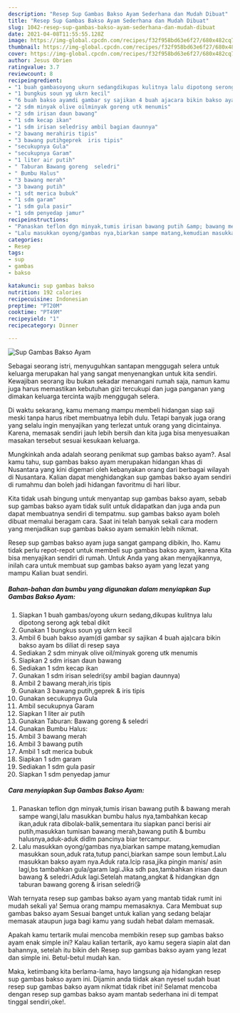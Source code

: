 ```yaml
---
description: "Resep Sup Gambas Bakso Ayam Sederhana dan Mudah Dibuat"
title: "Resep Sup Gambas Bakso Ayam Sederhana dan Mudah Dibuat"
slug: 1042-resep-sup-gambas-bakso-ayam-sederhana-dan-mudah-dibuat
date: 2021-04-08T11:55:55.128Z
image: https://img-global.cpcdn.com/recipes/f32f958bd63e6f27/680x482cq70/sup-gambas-bakso-ayam-foto-resep-utama.jpg
thumbnail: https://img-global.cpcdn.com/recipes/f32f958bd63e6f27/680x482cq70/sup-gambas-bakso-ayam-foto-resep-utama.jpg
cover: https://img-global.cpcdn.com/recipes/f32f958bd63e6f27/680x482cq70/sup-gambas-bakso-ayam-foto-resep-utama.jpg
author: Jesus Obrien
ratingvalue: 3.7
reviewcount: 8
recipeingredient:
- "1 buah gambasoyong ukurn sedangdikupas kulitnya lalu dipotong serong agk tebal dikit"
- "1 bungkus soun yg ukrn kecil"
- "6 buah bakso ayamdi gambar sy sajikan 4 buah ajacara bikin bakso ayam bs diliat di resep saya"
- "2 sdm minyak olive oilminyak goreng utk menumis"
- "2 sdm irisan daun bawang"
- "1 sdm kecap ikan"
- "1 sdm irisan seledrisy ambil bagian daunnya"
- "2 bawang merahiris tipis"
- "3 bawang putihgeprek  iris tipis"
- "secukupnya Gula"
- "secukupnya Garam"
- "1 liter air putih"
- " Taburan Bawang goreng  seledri"
- " Bumbu Halus"
- "3 bawang merah"
- "3 bawang putih"
- "1 sdt merica bubuk"
- "1 sdm garam"
- "1 sdm gula pasir"
- "1 sdm penyedap jamur"
recipeinstructions:
- "Panaskan teflon dgn minyak,tumis irisan bawang putih &amp; bawang merah sampe wangi,lalu masukkan bumbu halus nya,tambahkan kecap ikan,aduk rata dibolak-balik,sementara itu siapkan panci berisi air putih,masukkan tumisan bawang merah,bawang putih &amp; bumbu halusnya,aduk-aduk didlm pancinya biar tercampur."
- "Lalu masukkan oyong/gambas nya,biarkan sampe matang,kemudian masukkan soun,aduk rata,tutup panci,biarkan sampe soun lembut.Lalu masukkan bakso ayam nya.Aduk rata.Icip rasa,jika pingin manis/ asin lagi,bs tambahkan gula/garam lagi.Jika sdh pas,tambahkan irisan daun bawang &amp; seledri.Aduk lagi.Setelah matang,angkat &amp; hidangkan dgn taburan bawang goreng &amp; irisan seledri😘"
categories:
- Resep
tags:
- sup
- gambas
- bakso

katakunci: sup gambas bakso 
nutrition: 192 calories
recipecuisine: Indonesian
preptime: "PT20M"
cooktime: "PT49M"
recipeyield: "1"
recipecategory: Dinner

---
```



![Sup Gambas Bakso Ayam](https://img-global.cpcdn.com/recipes/f32f958bd63e6f27/680x482cq70/sup-gambas-bakso-ayam-foto-resep-utama.jpg)

Sebagai seorang istri, menyuguhkan santapan menggugah selera untuk keluarga merupakan hal yang sangat menyenangkan untuk kita sendiri. Kewajiban seorang ibu bukan sekadar menangani rumah saja, namun kamu juga harus memastikan kebutuhan gizi tercukupi dan juga panganan yang dimakan keluarga tercinta wajib menggugah selera.

Di waktu  sekarang, kamu memang mampu membeli hidangan siap saji meski tanpa harus ribet membuatnya lebih dulu. Tetapi banyak juga orang yang selalu ingin menyajikan yang terlezat untuk orang yang dicintainya. Karena, memasak sendiri jauh lebih bersih dan kita juga bisa menyesuaikan masakan tersebut sesuai kesukaan keluarga. 



Mungkinkah anda adalah seorang penikmat sup gambas bakso ayam?. Asal kamu tahu, sup gambas bakso ayam merupakan hidangan khas di Nusantara yang kini digemari oleh kebanyakan orang dari berbagai wilayah di Nusantara. Kalian dapat menghidangkan sup gambas bakso ayam sendiri di rumahmu dan boleh jadi hidangan favoritmu di hari libur.

Kita tidak usah bingung untuk menyantap sup gambas bakso ayam, sebab sup gambas bakso ayam tidak sulit untuk didapatkan dan juga anda pun dapat membuatnya sendiri di tempatmu. sup gambas bakso ayam boleh dibuat memalui beragam cara. Saat ini telah banyak sekali cara modern yang menjadikan sup gambas bakso ayam semakin lebih nikmat.

Resep sup gambas bakso ayam juga sangat gampang dibikin, lho. Kamu tidak perlu repot-repot untuk membeli sup gambas bakso ayam, karena Kita bisa menyajikan sendiri di rumah. Untuk Anda yang akan menyajikannya, inilah cara untuk membuat sup gambas bakso ayam yang lezat yang mampu Kalian buat sendiri.

<!--inarticleads1-->

##### Bahan-bahan dan bumbu yang digunakan dalam menyiapkan Sup Gambas Bakso Ayam:

1. Siapkan 1 buah gambas/oyong ukurn sedang,dikupas kulitnya lalu dipotong serong agk tebal dikit
1. Gunakan 1 bungkus soun yg ukrn kecil
1. Ambil 6 buah bakso ayam(di gambar sy sajikan 4 buah aja)cara bikin bakso ayam bs diliat di resep saya
1. Sediakan 2 sdm minyak olive oil/minyak goreng utk menumis
1. Siapkan 2 sdm irisan daun bawang
1. Sediakan 1 sdm kecap ikan
1. Gunakan 1 sdm irisan seledri(sy ambil bagian daunnya)
1. Ambil 2 bawang merah,iris tipis
1. Gunakan 3 bawang putih,geprek &amp; iris tipis
1. Gunakan secukupnya Gula
1. Ambil secukupnya Garam
1. Siapkan 1 liter air putih
1. Gunakan  Taburan: Bawang goreng &amp; seledri
1. Gunakan  Bumbu Halus:
1. Ambil 3 bawang merah
1. Ambil 3 bawang putih
1. Ambil 1 sdt merica bubuk
1. Siapkan 1 sdm garam
1. Sediakan 1 sdm gula pasir
1. Siapkan 1 sdm penyedap jamur




<!--inarticleads2-->

##### Cara menyiapkan Sup Gambas Bakso Ayam:

1. Panaskan teflon dgn minyak,tumis irisan bawang putih &amp; bawang merah sampe wangi,lalu masukkan bumbu halus nya,tambahkan kecap ikan,aduk rata dibolak-balik,sementara itu siapkan panci berisi air putih,masukkan tumisan bawang merah,bawang putih &amp; bumbu halusnya,aduk-aduk didlm pancinya biar tercampur.
1. Lalu masukkan oyong/gambas nya,biarkan sampe matang,kemudian masukkan soun,aduk rata,tutup panci,biarkan sampe soun lembut.Lalu masukkan bakso ayam nya.Aduk rata.Icip rasa,jika pingin manis/ asin lagi,bs tambahkan gula/garam lagi.Jika sdh pas,tambahkan irisan daun bawang &amp; seledri.Aduk lagi.Setelah matang,angkat &amp; hidangkan dgn taburan bawang goreng &amp; irisan seledri😘




Wah ternyata resep sup gambas bakso ayam yang mantab tidak rumit ini mudah sekali ya! Semua orang mampu memasaknya. Cara Membuat sup gambas bakso ayam Sesuai banget untuk kalian yang sedang belajar memasak ataupun juga bagi kamu yang sudah hebat dalam memasak.

Apakah kamu tertarik mulai mencoba membikin resep sup gambas bakso ayam enak simple ini? Kalau kalian tertarik, ayo kamu segera siapin alat dan bahannya, setelah itu bikin deh Resep sup gambas bakso ayam yang lezat dan simple ini. Betul-betul mudah kan. 

Maka, ketimbang kita berlama-lama, hayo langsung aja hidangkan resep sup gambas bakso ayam ini. Dijamin anda tiidak akan nyesel sudah buat resep sup gambas bakso ayam nikmat tidak ribet ini! Selamat mencoba dengan resep sup gambas bakso ayam mantab sederhana ini di tempat tinggal sendiri,oke!.

